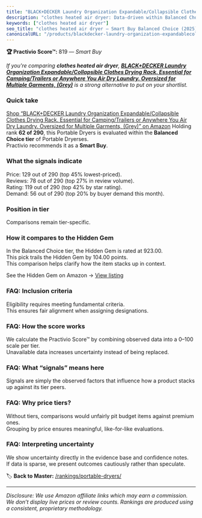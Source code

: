 ```yaml
---
title: "BLACK+DECKER Laundry Organization Expandable/Collapsible Clothes Drying Rack. Essential for Camping/Trailers or Anywhere You Air Dry Laundry. Oversized for Multiple Garments, (Grey)"
description: "clothes heated air dryer: Data-driven within Balanced Choice ranking using the Practivio Score™. Positioned by quality, value, demand, findability, momentum."
keywords: ["clothes heated air dryer"]
seo_title: "clothes heated air dryer — Smart Buy Balanced Choice (2025)"
canonicalURL: "/products/blackdecker-laundry-organization-expandablecollapsible-clothes-drying-rack-essential-for-campingtrailers-or-anywhere-you-air-dry-laundry-oversized-for-multiple-garments-grey-B087JZCZND/"
---
```


**🏆 Practivio Score™:** 819 — _Smart Buy_


*If you're comparing **clothes heated air dryer**, **[BLACK+DECKER Laundry Organization Expandable/Collapsible Clothes Drying Rack. Essential for Camping/Trailers or Anywhere You Air Dry Laundry. Oversized for Multiple Garments, (Grey)](https://www.amazon.com/dp/B087JZCZND?tag=practivio-20)** is a strong alternative to put on your shortlist.*
### Quick take
[Shop “BLACK+DECKER Laundry Organization Expandable/Collapsible Clothes Drying Rack. Essential for Camping/Trailers or Anywhere You Air Dry Laundry. Oversized for Multiple Garments, (Grey)” on Amazon](https://www.amazon.com/dp/B087JZCZND?tag=practivio-20)
Holding rank **62 of 290**, this Portable Dryers is evaluated within the **Balanced Choice tier** of Portable Dryerses.  
Practivio recommends it as a **Smart Buy**.

### What the signals indicate
Price: 129 out of 290 (top 45% lowest-priced).  
Reviews: 78 out of 290 (top 27% in review volume).  
Rating: 119 out of 290 (top 42% by star rating).  
Demand: 56 out of 290 (top 20% by buyer demand this month).

### Position in tier
Comparisons remain tier-specific.

### How it compares to the Hidden Gem
In the Balanced Choice tier, the Hidden Gem is rated at 923.00.  
This pick trails the Hidden Gem by 104.00 points.  
This comparison helps clarify how the item stacks up in context.  

See the Hidden Gem on Amazon → [View listing](https://www.amazon.com/dp/B00Q4X2FSM?tag=practivio-20)

### FAQ: Inclusion criteria
Eligibility requires meeting fundamental criteria.  
This ensures fair alignment when assigning designations.

### FAQ: How the score works
We calculate the Practivio Score™ by combining observed data into a 0–100 scale per tier.  
Unavailable data increases uncertainty instead of being replaced.

### FAQ: What “signals” means here
Signals are simply the observed factors that influence how a product stacks up against its tier peers.

### FAQ: Why price tiers?
Without tiers, comparisons would unfairly pit budget items against premium ones.  
Grouping by price ensures meaningful, like-for-like evaluations.

### FAQ: Interpreting uncertainty
We show uncertainty directly in the evidence base and confidence notes.  
If data is sparse, we present outcomes cautiously rather than speculate.


🏷️ **Back to Master:** [/rankings/portable-dryers/](/rankings/portable-dryers/)

---
_Disclosure: We use Amazon affiliate links which may earn a commission. We don’t display live prices or review counts. Rankings are produced using a consistent, proprietary methodology._
